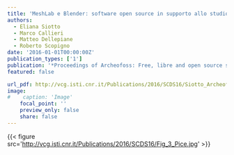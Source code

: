 ```yaml
---
title: 'MeshLab e Blender: software open source in supporto allo studio e alla ricostruzione virtuale della policromia antica'
authors:
  - Eliana Siotto
  - Marco Callieri
  - Matteo Dellepiane
  - Roberto Scopigno
date: '2016-01-01T00:00:00Z'
publication_types: ['1']
publication: '*Proceedings of Archeofoss: Free, libre and open source software e open format nei processi di ricerca archeologica*'
featured: false

url_pdf: http://vcg.isti.cnr.it/Publications/2016/SCDS16/Siotto_Archeofoss.pdf
image:
#    caption: 'Image'
    focal_point: ''
    preview_only: false
    share: false
---
```

{{< figure src='http://vcg.isti.cnr.it/Publications/2016/SCDS16/Fig_3_Pice.jpg' >}}
